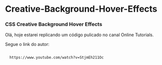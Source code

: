 <h1>Creative-Background-Hover-Effects</h1>
<h3>CSS Creative Background Hover Effects</h3>

<p>Olá, hoje estarei replicando um código pulicado no canal Online Tutorials.</p>
<p>Segue o link do autor:</p>
<code>
  https://www.youtube.com/watch?v=StjmEh211Oc
</code>
